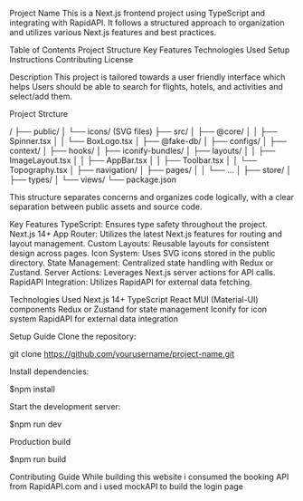 Project Name
This is a Next.js frontend project using TypeScript and integrating with RapidAPI. It follows a structured approach to organization and utilizes various Next.js features and best practices.

Table of Contents
Project Structure
Key Features
Technologies Used
Setup Instructions
Contributing
License
 
Description
This project is tailored towards a user friendly interface which helps  Users should be able to search for flights, hotels, and activities and select/add them.

Project Strcture

/
├── public/
│   └── icons/ (SVG files)
├── src/
│   ├── @core/
│   │   ├── Spinner.tsx
│   │   └── BoxLogo.tsx
│   ├── @fake-db/
│   ├── configs/
│   ├── context/
│   ├── hooks/
│   ├── iconify-bundles/
│   ├── layouts/
│   │   ├── ImageLayout.tsx
│   │   ├── AppBar.tsx
│   │   ├── Toolbar.tsx
│   │   └── Topography.tsx
│   ├── navigation/
│   ├── pages/
│   │   └── ...
│   ├── store/
│   ├── types/
│   └── views/
└── package.json


This structure separates concerns and organizes code logically, with a clear separation between public assets and source code.


Key Features
TypeScript: Ensures type safety throughout the project.
Next.js 14+ App Router: Utilizes the latest Next.js features for routing and layout management.
Custom Layouts: Reusable layouts for consistent design across pages.
Icon System: Uses SVG icons stored in the public directory.
State Management: Centralized state handling with Redux or Zustand.
Server Actions: Leverages Next.js server actions for API calls.
RapidAPI Integration: Utilizes RapidAPI for external data fetching.


Technologies Used
Next.js 14+
TypeScript
React
MUI (Material-UI) components
Redux or Zustand for state management
Iconify for icon system
RapidAPI for external data integration

Setup Guide
Clone the repository:

git clone https://github.com/yourusername/project-name.git


Install dependencies:

$npm install


Start the development server:

$npm run dev

Production build

$npm run build


Contributing Guide
While building this website i consumed the booking API from RapidAPI.com and i used mockAPI to build the login page

